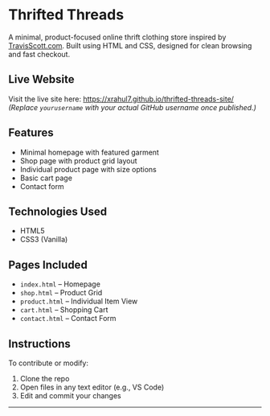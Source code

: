 # Thrifted Threads

A minimal, product-focused online thrift clothing store inspired by [TravisScott.com](https://shop.travisscott.com/). Built using HTML and CSS, designed for clean browsing and fast checkout.

## Live Website
Visit the live site here: https://xrahul7.github.io/thrifted-threads-site/  
*(Replace `yourusername` with your actual GitHub username once published.)*

## Features
- Minimal homepage with featured garment
- Shop page with product grid layout
- Individual product page with size options
- Basic cart page
- Contact form

## Technologies Used
- HTML5
- CSS3 (Vanilla)

## Pages Included
- `index.html` – Homepage
- `shop.html` – Product Grid
- `product.html` – Individual Item View
- `cart.html` – Shopping Cart
- `contact.html` – Contact Form

## Instructions
To contribute or modify:
1. Clone the repo
2. Open files in any text editor (e.g., VS Code)
3. Edit and commit your changes

---

